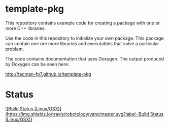 template-pkg
===========

This repository contains example code for creating a package with one or more C++ libraries.

Use the code in this repository to initialize your own package. This package can contain one ore more libraries and executables that solve a particular problem. 

The code contains documentation that uses Doxygen. The output produced by Doxygen can be seen here:

http://tacman-fp7.github.io/template-pkg

Status
======

[![Build Status (Linux/OSX)](https://img.shields.io/travis/robotology/yarp/master.svg?label=Build Status (Linux/OSX))](https://travis-ci.org/tacman-fp7/template-pkg)
